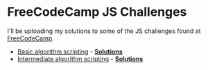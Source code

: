 # FreeCodeCamp JS Challenges
I'll be uploading my solutions to some of the JS challenges found at [FreeCodeCamp](https://www.freecodecamp.org/).

* [Basic algorithm scripting](https://www.freecodecamp.org/learn/javascript-algorithms-and-data-structures/basic-algorithm-scripting/) - [**Solutions**](https://github.com/AnaSegarra/FCC-Challenges/tree/master/basic-algorithm-scripting)
* [Intermediate algorithm scripting](https://www.freecodecamp.org/learn/javascript-algorithms-and-data-structures/intermediate-algorithm-scripting/) - [**Solutions**](https://github.com/AnaSegarra/FCC-Challenges/tree/master/intermediate-algorithm-scripting)